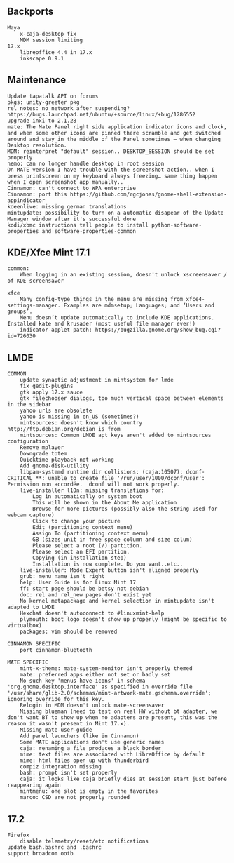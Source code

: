 Backports
---------
	Maya
		x-caja-desktop fix
		MDM session limiting
	17.x
		libreoffice 4.4 in 17.x
		inkscape 0.9.1


Maintenance
-----------
	Update tapatalk API on forums
	pkgs: unity-greeter pkg
	rel notes: no network after suspending? https://bugs.launchpad.net/ubuntu/+source/linux/+bug/1286552
	upgrade inxi to 2.1.28
	mate: The Mate Panel right side application indicator icons and clock, and when some other icons are pinned there scramble and get switched around and stay in the middle of the Panel sometimes – when changing Desktop resolution.
	MDM: reinterpret "default" session.. DESKTOP_SESSION should be set properly
	nemo: can no longer handle desktop in root session
	On MATE version I have trouble with the screenshot action.. when I press printscreen on my keyboard always freezing… same thing happen when I open screenshot app manually..
	Cinnamon: can't connect to WPA enterprise
	Cinnamon: port this https://github.com/rgcjonas/gnome-shell-extension-appindicator
	kdeenlive: missing german translations
	mintupdate: possibility to turn on a automatic disapear of the Update Manager window after it's successful done
	kodi/xbmc instructions tell people to install python-software-properties and software-properties-common

KDE/Xfce Mint 17.1
------------------
	common:
		When logging in an existing session, doesn't unlock xscreensaver / of KDE screensaver

	xfce
		Many config-type things in the menu are missing from xfce4-settings-manager. Examples are mdmsetup; Languages; and ‘Users and groups’.
		Menu doesn’t update automatically to include KDE applications. Installed kate and krusader (most useful file manager ever!)
		indicator-applet patch: https://bugzilla.gnome.org/show_bug.cgi?id=726030

LMDE
----
	COMMON
		update synaptic adjustment in mintsystem for lmde
		fix gedit-plugins
		gtk apply 17.x sauce
		gtk filechooser dialogs, too much vertical space between elements in the sidebar
		yahoo urls are obsolete
		yahoo is missing in en_US (sometimes?)
		mintsources: doesn't know which country http://ftp.debian.org/debian is from
		mintsources: Common LMDE apt keys aren't added to mintsources configuration
		Remove mplayer
	    Downgrade totem
	    Quicktime playback not working
	    Add gnome-disk-utility
	    libpam-systemd runtime dir collisions: (caja:10507): dconf-CRITICAL **: unable to create file '/run/user/1000/dconf/user': Permission non accordée.  dconf will not work properly.
	    live-installer l10n: missing translations for:
	        Log in automatically on system boot
	        This will be shown in the About Me application
	        Browse for more pictures (possibly also the string used for webcam capture)
	        Click to change your picture
	        Edit (partitioning context menu)
	        Assign To (partitioning context menu)
	        GB (sizes unit in free space column and size colum)
	        Please select a root (/) partition.
	        Please select an EFI partition.
	        Copying (in installation step)
	        Installation is now complete. Do you want..etc..
	    live-installer: Mode Expert button isn't aligned properly
	    grub: menu name isn't right
	    help: User Guide is for Linux Mint 17
	    ff: start page should be betsy not debian
	    doc: rel and rel_new pages don't exist yet
	    No kernel metapackage and kernel selection in mintupdate isn't adapted to LMDE
	    Hexchat doesn't autoconnect to #linuxmint-help
	    plymouth: boot logo doesn't show up properly (might be specific to virtualbox)
	    packages: vim should be removed

	CINNAMON SPECIFIC
		port cinnamon-bluetooth

	MATE SPECIFIC
	    mint-x-theme: mate-system-monitor isn't properly themed
	    mate: preferred apps either not set or badly set
		No such key 'menus-have-icons' in schema 'org.gnome.desktop.interface' as specified in override file '/usr/share/glib-2.0/schemas/mint-artwork-mate.gschema.override'; ignoring override for this key.
	    Relogin in MDM doesn't unlock mate-screensaver
	    Missing blueman (need to test on real HW without bt adapter, we don't want BT to show up when no adapters are present, this was the reason it wasn't present in Mint 17.x).
	    Missing mate-user-guide
	    Add panel launchers (like in Cinnamon)
	    Some MATE applications don't use generic names
	    caja: renaming a file produces a black border
	    mime: text files are associated with LibreOffice by default
	    mime: html files open up with thunderbird
	    compiz integration missing
	    bash: prompt isn't set properly
	    caja: it looks like caja briefly dies at session start just before reappearing again
	    mintmenu: one slot is empty in the favorites
	    marco: CSD are not properly rounded

17.2
----
	Firefox
		disable telemetry/reset/etc notifications
	update bash.bashrc and .bashrc
	support broadcom ootb